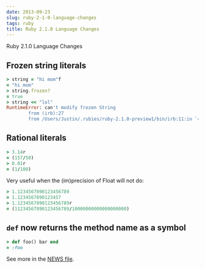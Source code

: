 ```yaml
---
date: 2013-09-23
slug: ruby-2-1-0-language-changes
tags: ruby
title: Ruby 2.1.0 Language Changes
---
```


Ruby 2.1.0 Language Changes

## Frozen string literals

```rb
> string = "hi mom"f
= "hi mom"
> string.frozen?
= true
> string << "lol"
RuntimeError: can't modify frozen String
        from (irb):27
        from /Users/Justin/.rubies/ruby-2.1.0-preview1/bin/irb:11:in `<main>'
```

## Rational literals

```rb
> 3.14r
= (157/50)
> 0.01r
= (1/100)
```

Very useful when the (im)precision of Float will not do:

```rb
> 1.1234567890123456789
= 1.1234567890123457
> 1.1234567890123456789r
= (11234567890123456789/10000000000000000000)
```

## `def` now returns the method name as a symbol

```rb
> def foo() bar end
= :foo
```

See more in the [NEWS file](https://github.com/ruby/ruby/blob/b23bbb1/NEWS).
